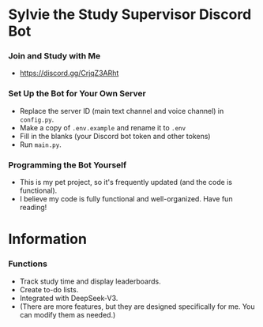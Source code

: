 # Sylvie the Study Supervisor Discord Bot
### Join and Study with Me
- https://discord.gg/CrjqZ3ARht
### Set Up the Bot for Your Own Server  
- Replace the server ID (main text channel and voice channel) in `config.py`.
- Make a copy of `.env.example` and rename it to `.env`
- Fill in the blanks (your Discord bot token and other tokens)
- Run `main.py`.
### Programming the Bot Yourself  
- This is my pet project, so it's frequently updated (and the code is functional).
- I believe my code is fully functional and well-organized. Have fun reading!
# Information
### Functions
- Track study time and display leaderboards.
- Create to-do lists.
- Integrated with DeepSeek-V3.
- (There are more features, but they are designed specifically for me. You can modify them as needed.)
